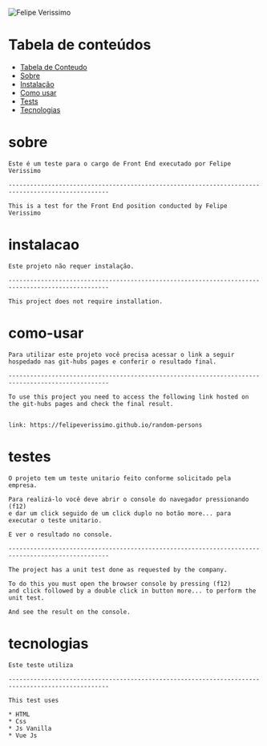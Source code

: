 ![Felipe Verissimo](https://pbs.twimg.com/profile_banners/41742474/1490016588/1500x500)

# Tabela de conteúdos

<!--ts-->

- [Tabela de Conteudo](#tabela-de-conteudo)
- [Sobre](#sobre)
- [Instalação](#instalacao)
- [Como usar](#como-usar)
- [Tests](#testes)
- [Tecnologias](#tecnologias)
<!--te-->

# sobre

    Este é um teste para o cargo de Front End executado por Felipe Verissimo

    --------------------------------------------------------------------------------------------------

    This is a test for the Front End position conducted by Felipe Verissimo

# instalacao

    Este projeto não requer instalação.

    --------------------------------------------------------------------------------------------------

    This project does not require installation.

# como-usar

    Para utilizar este projeto você precisa acessar o link a seguir hospedado nas git-hubs pages e conferir o resultado final.

    --------------------------------------------------------------------------------------------------

    To use this project you need to access the following link hosted on the git-hubs pages and check the final result.


    link: https://felipeverissimo.github.io/random-persons

# testes

    O projeto tem um teste unitario feito conforme solicitado pela empresa.

    Para realizá-lo você deve abrir o console do navegador pressionando (f12)
    e dar um click seguido de um click duplo no botão more... para executar o teste unitario.

    E ver o resultado no console.

    --------------------------------------------------------------------------------------------------

    The project has a unit test done as requested by the company.

    To do this you must open the browser console by pressing (f12)
    and click followed by a double click in button more... to perform the unit test.

    And see the result on the console.

# tecnologias

    Este teste utiliza

    --------------------------------------------------------------------------------------------------

    This test uses

    * HTML
    * Css
    * Js Vanilla
    * Vue Js
